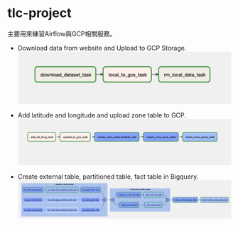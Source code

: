 # tlc-project

主要用來練習Airflow與GCP相關服務。

* Download data from website and Upload to GCP Storage. 
![image](https://github.com/Stayinmymagic/tlc-project/blob/master/images/download%20and%20upload%20data%20dag.png)

* Add latitude and longitude and upload zone table to GCP.
![image](https://github.com/Stayinmymagic/tlc-project/blob/master/images/transform%20zone%20table.png)

* Create external table, partitioned table, fact table in Bigquery.
![image](https://github.com/Stayinmymagic/tlc-project/blob/master/images/transform%20data%20dag.png)
